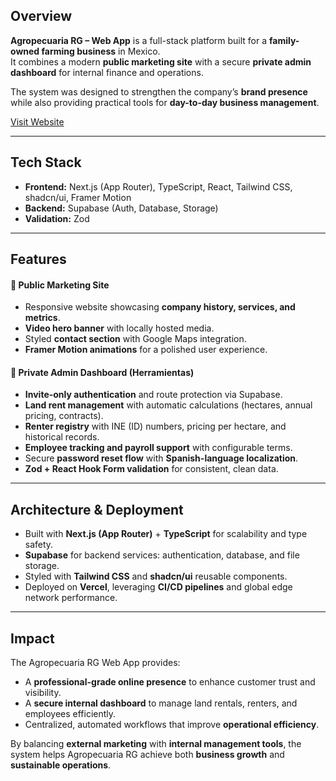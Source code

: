 ## Overview
**Agropecuaria RG – Web App** is a full-stack platform built for a **family-owned farming business** in Mexico.  
It combines a modern **public marketing site** with a secure **private admin dashboard** for internal finance and operations.  

The system was designed to strengthen the company’s **brand presence** while also providing practical tools for **day-to-day business management**.

 [Visit Website](https://agropecuariarg.vercel.app/)

---

## Tech Stack
- **Frontend:** Next.js (App Router), TypeScript, React, Tailwind CSS, shadcn/ui, Framer Motion  
- **Backend:** Supabase (Auth, Database, Storage)  
- **Validation:** Zod  

---

## Features

#### 🔹 Public Marketing Site
- Responsive website showcasing **company history, services, and metrics**.  
- **Video hero banner** with locally hosted media.  
- Styled **contact section** with Google Maps integration.  
- **Framer Motion animations** for a polished user experience.  

#### 🔹 Private Admin Dashboard (Herramientas)
- **Invite-only authentication** and route protection via Supabase.  
- **Land rent management** with automatic calculations (hectares, annual pricing, contracts).  
- **Renter registry** with INE (ID) numbers, pricing per hectare, and historical records.  
- **Employee tracking and payroll support** with configurable terms.  
- Secure **password reset flow** with **Spanish-language localization**.  
- **Zod + React Hook Form validation** for consistent, clean data.  

---

## Architecture & Deployment
- Built with **Next.js (App Router)** + **TypeScript** for scalability and type safety.  
- **Supabase** for backend services: authentication, database, and file storage.  
- Styled with **Tailwind CSS** and **shadcn/ui** reusable components.  
- Deployed on **Vercel**, leveraging **CI/CD pipelines** and global edge network performance.  

---

## Impact
The Agropecuaria RG Web App provides:  
- A **professional-grade online presence** to enhance customer trust and visibility.  
- A **secure internal dashboard** to manage land rentals, renters, and employees efficiently.  
- Centralized, automated workflows that improve **operational efficiency**.  

By balancing **external marketing** with **internal management tools**, the system helps Agropecuaria RG achieve both **business growth** and **sustainable operations**.  

